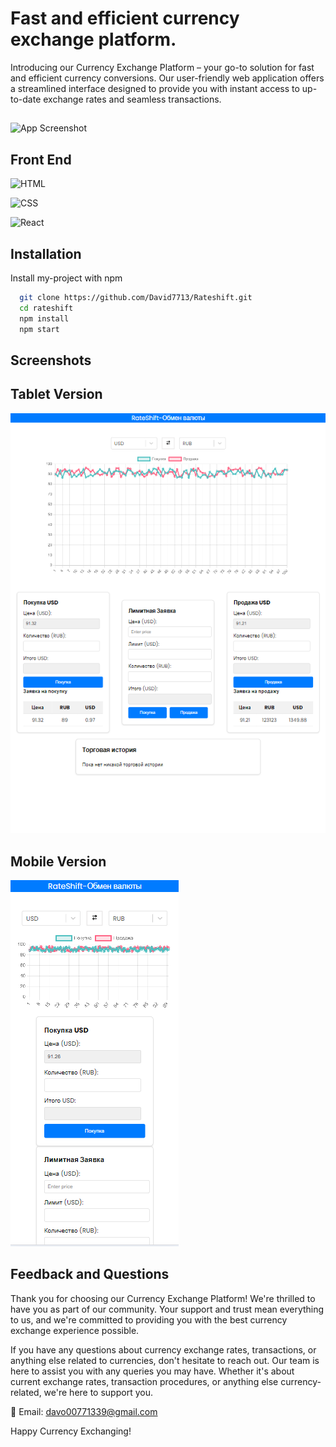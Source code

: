 
# Fast and efficient currency exchange platform.

Introducing our Currency Exchange Platform – your go-to solution for fast and efficient currency conversions. Our user-friendly web application offers a streamlined interface designed to provide you with instant access to up-to-date exchange rates and seamless transactions.



   ##
![App Screenshot](https://github.com/David7713/Rateshift/blob/main/src/Screenshots/RateShift-Screenshot.png?raw=true)


## Front End



![HTML](https://img.shields.io/badge/-HTML-orange?logo=html5&logoColor=white)

![CSS](https://img.shields.io/badge/-CSS-blue?logo=css3&logoColor=white)

![React](https://img.shields.io/badge/-React-blue?logo=react&logoColor=white)



## Installation

Install my-project with npm

```bash
  git clone https://github.com/David7713/Rateshift.git
  cd rateshift
  npm install
  npm start

```




## Screenshots
   ## Tablet Version
![App Screenshot](https://github.com/David7713/Rateshift/blob/main/src/Screenshots/Tablet%20Version.png?raw=true)

   ## Mobile Version
![App Screenshot](https://github.com/David7713/Rateshift/blob/main/src/Screenshots/Mobile%20Version.png?raw=true)


## Feedback and Questions
Thank you for choosing our Currency Exchange Platform! We're thrilled to have you as part of our community. Your support and trust mean everything to us, and we're committed to providing you with the best currency exchange experience possible.

If you have any questions about currency exchange rates, transactions, or anything else related to currencies, don't hesitate to reach out. Our team is here to assist you with any queries you may have. Whether it's about current exchange rates, transaction procedures, or anything else currency-related, we're here to support you.

📧 Email: davo00771339@gmail.com

Happy Currency Exchanging!

